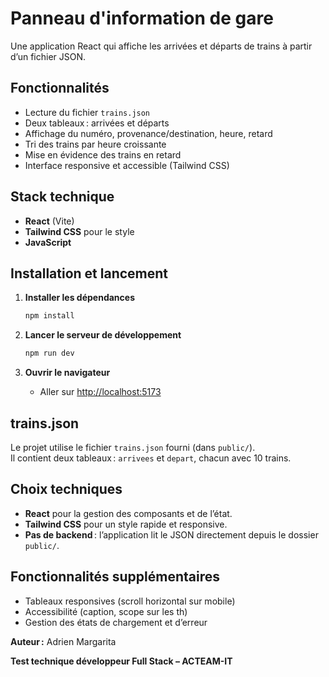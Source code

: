 # Panneau d'information de gare

Une application React qui affiche les arrivées et départs de trains à partir d’un fichier JSON.

## Fonctionnalités

- Lecture du fichier `trains.json`
- Deux tableaux : arrivées et départs
- Affichage du numéro, provenance/destination, heure, retard
- Tri des trains par heure croissante
- Mise en évidence des trains en retard
- Interface responsive et accessible (Tailwind CSS)

## Stack technique

- **React** (Vite)
- **Tailwind CSS** pour le style
- **JavaScript**

## Installation et lancement

1. **Installer les dépendances**

   ```bash
   npm install
   ```

2. **Lancer le serveur de développement**

   ```bash
   npm run dev
   ```

3. **Ouvrir le navigateur**
   - Aller sur [http://localhost:5173](http://localhost:5173)

## trains.json

Le projet utilise le fichier `trains.json` fourni (dans `public/`).  
Il contient deux tableaux : `arrivees` et `depart`, chacun avec 10 trains.

## Choix techniques

- **React** pour la gestion des composants et de l’état.
- **Tailwind CSS** pour un style rapide et responsive.
- **Pas de backend** : l’application lit le JSON directement depuis le dossier `public/`.

## Fonctionnalités supplémentaires

- Tableaux responsives (scroll horizontal sur mobile)
- Accessibilité (caption, scope sur les th)
- Gestion des états de chargement et d’erreur

**Auteur :** Adrien Margarita

**Test technique développeur Full Stack – ACTEAM-IT**
